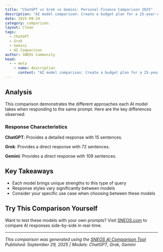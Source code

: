 ```yaml
---
title: "ChatGPT vs Grok vs Gemini: Personal Finance Comparison 2025"
description: "AI model comparison: Create a budget plan for a 25-year-old making $75k who wants to buy a house in 3 years..."
date: 2025-09-29
category: comparison
layout: Clean
tags:
  - ChatGPT
  - Grok
  - Gemini
  - AI Comparison
author: SNEOS Community
head:
  - - meta
    - name: description
      content: "AI model comparison: Create a budget plan for a 25-year-old making $75k who wants to buy a house in 3 years..."
---
```


<ChatComparison
  title="ChatGPT vs Grok vs Gemini: Personal Finance Comparison 2025"
  prompt="Create a budget plan for a 25-year-old making $75k who wants to buy a house in 3 years"
  :responses='{
    "ChatGPT": "Certainly! Here\u0027s a detailed budget plan for a 25-year-old earning $75,000 annually who wants to buy a house in 3 years.\n\n---\n\n### Assumptions:\n- Annual gross income: $75,000\n- Monthly gross income: $6,250\n- Tax rate estimate: ~22% (federal and state combined, varies by location)\n- Monthly net income: ~$4,875 (after taxes)\n- Goal: Save for a house down payment in 3 years\n- Estimated down payment: 20% of a $300,000 house = $60,000 (adjust as needed)\n- Emergency fund goal: 3-6 months of expenses (can be separate from down payment savings)\n\n---\n\n### Step 1: Calculate Monthly Net Income\n- Gross monthly income: $6,250\n- Estimated taxes: $1,375 (22%)\n- Net monthly income: $4,875\n\n---\n\n### Step 2: Set a Savings Goal for Down Payment\n- Down payment target: $60,000\n- Time frame: 36 months\n- Monthly savings needed: $60,000 \u00F7 36 \u2248 $1,667\n\n---\n\n### Step 3: Budget Breakdown (Monthly)\n\n| Category               | Amount ($)  | Notes                                    |\n|------------------------|-------------|------------------------------------------|\n| Housing (rent/roommate) | $1,000      | Try to keep rent low to maximize saving  |\n| Utilities              | $150        | Electricity, water, internet, phone      |\n| Food                   | $400        | Groceries \u002B eating out                    |\n| Transportation         | $300        | Gas, public transit, insurance            |\n| Insurance (health, etc.)| $200        | May vary based on employer coverage       |\n| Debt Payments          | $300        | Student loans, credit cards, etc.         |\n| Entertainment/Discretionary | $150    | Streaming, activities                      |\n| Savings for Down Payment| $1,667      | Main goal                                 |\n| Emergency Fund/Savings | $200        | Build or maintain emergency savings       |\n| Retirement (401k/IRA)  | $310        | ~6% of gross income (adjust accordingly)  |\n| Miscellaneous          | $200        | Clothing, gifts, unexpected expenses      |\n| **Total**               | **$4,877**  | Slightly over $4,875 \u2014 can adjust as needed |\n\n---\n\n### Step 4: Tips to Achieve This Budget\n\n- **Housing:** Consider renting a room, getting a roommate, or living in a lower-cost area.\n- **Food:** Cook at home frequently and limit eating out.\n- **Transportation:** Use public transit or carpool to save on costs.\n- **Entertainment:** Keep discretionary spending low until house is purchased.\n- **Increase Income:** Consider side gigs or overtime to add to savings.\n- **Emergency Fund:** If not yet established, focus a small portion monthly towards this.\n- **Retirement Savings:** Don\u2019t neglect retirement, but can temporarily reduce contributions if needed and increase after home purchase.\n\n---\n\n### Summary\nTo buy a house in 3 years with a $60,000 down payment goal, the primary budget focus should be saving around $1,667/month. The budget allocates funds for necessary expenses but prioritizes saving aggressively.\n\nFeel free to adjust based on actual rent and lifestyle preferences! Would you like recommendations on how to invest your savings or tools to track this budget?",
    "Grok": "Creating a budget plan for a 25-year-old earning $75,000 annually who aims to buy a house in 3 years requires a focus on saving for a down payment, managing expenses, and building a strong financial foundation. Below is a detailed budget plan tailored to this goal, assuming the individual lives in a moderate cost-of-living area in the United States. Adjustments can be made based on specific location, lifestyle, and house price targets.\n\n---\n\n### **Key Assumptions and Goals**\n1. **Income**: $75,000 gross annual income (approximately $62,000 after taxes, depending on state and federal tax rates; we\u0027ll use a take-home pay of $5,000/month).\n2. **House Purchase Goal**: Target a house in the $300,000\u2013$350,000 range (adjust based on location).\n3. **Down Payment**: Aim for a 10\u201320% down payment ($30,000\u2013$70,000 in 3 years, targeting $50,000 as a midpoint).\n4. **Other Objectives**: Build an emergency fund, maintain a good credit score, and avoid high-interest debt.\n\n**Savings Target**: $50,000 down payment over 3 years = ~$1,389/month ($50,000 \u00F7 36 months).\n\n---\n\n### **Step 1: Assess Monthly Income**\n- **Gross Monthly Income**: $75,000 \u00F7 12 = $6,250\n- **Estimated Take-Home Pay**: After federal taxes, state taxes (if applicable), Social Security, Medicare, and potentially health insurance or retirement contributions, take-home pay is estimated at $5,000/month. (Use a paycheck calculator for precision based on location and withholdings.)\n\n---\n\n### **Step 2: Budget Breakdown (50/30/20 Rule Adjusted for Savings Goal)**\nTo prioritize saving for the down payment, we\u2019ll modify the traditional 50/30/20 rule (50% needs, 30% wants, 20% savings/debt) to focus more on savings.\n\n- **Needs (45%)**: $2,250/month\n- **Wants (20%)**: $1,000/month\n- **Savings \u0026 Debt Repayment (35%)**: $1,750/month\n\n#### **Detailed Monthly Budget**\n1. **Needs ($2,250)** \u2013 Essential expenses\n   - **Rent/Housing**: $1,200 (Aim for a modest apartment or shared housing to keep costs low. Adjust based on location.)\n   - **Utilities (electricity, water, internet, etc.)**: $150\n   - **Groceries**: $300\n   - **Transportation (car payment, gas, insurance, or public transit)**: $300\n   - **Health Insurance/Medical**: $150 (if not covered by employer)\n   - **Phone Bill**: $50\n   - **Other Essentials (toiletries, household items)**: $100\n\n2. **Wants ($1,000)** \u2013 Discretionary spending\n   - **Entertainment (streaming services, movies, dining out)**: $300\n   - **Hobbies/Travel**: $200\n   - **Shopping (clothing, gadgets, etc.)**: $200\n   - **Miscellaneous**: $300\n\n3. **Savings \u0026 Debt Repayment ($1,750)**\n   - **Down Payment Savings**: $1,400 (Primary goal to reach $50,000 in 3 years)\n   - **Emergency Fund**: $100 (Build to 3\u20136 months of expenses, ~$7,000\u2013$14,000; start small and increase over time)\n   - **Debt Repayment**: $250 (If no debt, redirect this to savings; if debt exists, prioritize high-interest debt like credit cards)\n\n---\n\n### **Step 3: Savings Strategy for Down Payment**\n- **Total Needed**: $50,000 in 3 years.\n- **Monthly Savings**: $1,400 x 36 months = $50,400 (slightly over to account for interest or unexpected costs).\n- **Where to Save**:\n  - Open a **High-Yield Savings Account (HYSA)** with a competitive interest rate (currently 4\u20135% APY as of 2023) to earn some interest on savings. Examples: Ally Bank, Marcus by Goldman Sachs.\n  - Alternatively, consider a **Certificate of Deposit (CD)** for a portion if rates are favorable and you can lock in funds for 1\u20133 years.\n- **Track Progress**: Set milestones (e.g., $16,667 after Year 1, $33,334 after Year 2).\n\n#### **Additional Savings Boosts**\n- **Side Hustles**: Earn extra income through freelance work, gig economy jobs (e.g., rideshare, tutoring), or a part-time job to increase savings rate.\n- **Tax Refunds/Bonuses**: Direct any tax refunds, work bonuses, or gifts straight to the down payment fund.\n- **Cut Discretionary Spending**: Temporarily reduce \u201CWants\u201D category (e.g., limit dining out or vacations) to save an extra $100\u2013$200/month if needed.\n\n---\n\n### **Step 4: Build Financial Health for Homeownership**\n1. **Credit Score**:\n   - Maintain a credit score of 700\u002B for better mortgage rates. Pay all bills on time, keep credit card utilization below 30%, and avoid new debt.\n   - Check credit reports annually (via AnnualCreditReport.com) for errors.\n2. **Debt-to-Income Ratio (DTI)**:\n   - Keep DTI below 36% (ideally 28%) when applying for a mortgage. Current non-housing debt payments should not exceed $1,400/month based on take-home pay.\n   - Pay off high-interest debt aggressively before applying for a mortgage.\n3. **Emergency Fund**:\n   - Build to at least 3 months of expenses ($6,750 based on $2,250 needs) before or during the home-buying process to cover unexpected costs.\n4. **Research Home Costs**:\n   - Investigate target neighborhoods for housing prices, property taxes, and insurance costs.\n   - Factor in closing costs (2\u20135% of home price, or $6,000\u2013$15,000 for a $300,000 home) and moving expenses.\n\n---\n\n### **Step 5: Sample 3-Year Financial Timeline**\n- **Year 1**:\n  - Save $16,800 ($1,400 x 12 months).\n  - Build emergency fund to $1,200 ($100 x 12).\n  - Pay down high-interest debt if any.\n- **Year 2**:\n  - Save another $16,800 (total $33,600).\n  - Increase emergency fund to $2,400.\n  - Start researching lenders and mortgage options.\n- **Year 3**:\n  - Save final $16,800 (total $50,400).\n  - Boost emergency fund to $3,600\u002B.\n  - Get pre-approved for a mortgage, work with a realtor, and begin house hunting.\n\n---\n\n### **Step 6: Monthly Budget Overview**\n| **Category**                 | **Amount**  | **Percentage** |\n|------------------------------|-------------|----------------|\n| Needs (Housing, Food, etc.)  | $2,250      | 45%            |\n| Wants (Entertainment, etc.)  | $1,000      | 20%            |\n| Savings/Debt Repayment       | $1,750      | 35%            |\n| **Total**                    | **$5,000**  | **100%**       |\n\n---\n\n### **Step 7: Additional Tips for Success**\n- **Automate Savings**: Set up automatic transfers to the down payment fund each payday to avoid temptation.\n- **Adjust as Needed**: If income increases (raise, promotion), allocate a portion to savings. If unexpected expenses arise, temporarily cut \u201CWants.\u201D\n- **Learn About Homeownership**: Attend first-time homebuyer programs or workshops (often free through local governments or HUD) to understand grants, loans, and incentives.\n- **Consider FHA Loans**: If saving 20% is challenging, look into FHA loans, which require as little as 3.5% down (though with mortgage insurance).\n\n---\n\nThis budget balances saving aggressively for a house with maintaining a reasonable quality of life. If the cost of living or target home price is higher, consider extending the timeline to 4\u20135 years, increasing income through career growth or side hustles, or looking for more affordable housing options. Regularly review and adjust the budget to stay on track! Would you like me to tailor this further for a specific city or add more details on mortgage options?",
    "Gemini": "{\n  \u0022candidates\u0022: [\n    {\n      \u0022content\u0022: {\n        \u0022parts\u0022: [\n          {\n            \u0022text\u0022: \u0022Okay, here\u0027s a detailed budget plan for a 25-year-old making $75,000 a year who wants to buy a house in 3 years. This plan focuses on aggressive saving and debt management, while still allowing for a reasonable quality of life.\\n\\n**I. Income \u0026 Goals**\\n\\n*   **Annual Gross Income:** $75,000\\n*   **Target Home Purchase:**  In 3 years.\\n*   **Down Payment Goal:** Let\u0027s assume a target of a 10% down payment on a $300,000 house: **$30,000** (This is just an example, adjust based on your target area and desired price range.)\\n*   **Closing Cost Goal:** Estimate 3-5% of the home price:  Let\u0027s say **$10,000** to be safe.\\n*   **Total Savings Goal:**  $30,000 (down payment) \u002B $10,000 (closing costs) = **$40,000** over 3 years. That\u0027s roughly **$13,333 per year or $1111 per month.**\\n*   **Emergency Fund Goal:**  3-6 months of essential living expenses.  (We\u0027ll calculate this below.)\\n\\n**II.  Budget Breakdown (Monthly)**\\n\\nHere\u0027s a sample budget using the 50/30/20 rule as a starting point, then adjusted for aggressive savings.  *Remember, this is a template; you\u0027ll need to adjust it based on your individual circumstances and location.*\\n\\n**A.  Calculating Net Income (After Taxes)**\\n\\n*   This is the most variable part of the equation.  Use an online tax calculator (like SmartAsset, ADP, or PaycheckCity) specific to your state and situation to estimate your *actual* take-home pay.  Account for federal income tax, state income tax (if applicable), Social Security, Medicare, and any pre-tax deductions (401k contributions, health insurance premiums, etc.).\\n*   **Example:**  Let\u0027s *assume* a net monthly income of **$4,600** after all taxes and deductions. *This is just an example; your number WILL be different.*\\n\\n**B.  The Budget Categories (Based on $4,600 Net Income - ADJUSTED)**\\n\\n*   **Needs (50%):** Essential expenses. **($2300)** This is the maximum; try to reduce this!\\n*   **Wants (20%):** Discretionary spending.  **($920)**  This is where you\u0027ll likely need to make significant cuts.\\n*   **Savings/Debt Repayment (30%):**  Financial goals. **($1380)**\\n\\n**Detailed Breakdown of Categories:**\\n\\n**1.  NEEDS ($2300 - Target, Adjust as Needed)**\\n\\n*   **Housing:**  Rent or Mortgage (If already a homeowner).  If renting, consider a cheaper apartment, roommate, or moving to a more affordable area if possible.  **($1200)** (This number could be wildly different based on your location)\\n*   **Utilities:** Electricity, Gas, Water, Trash, Internet.  **($200)**  (Lower by conserving energy and shopping for the best internet plan.)\\n*   **Transportation:** Car payment (if applicable), Car Insurance, Gas/Public Transportation, Maintenance. **($300)**  (Consider a cheaper car or public transportation.  Maintain your car well to avoid costly repairs.)\\n*   **Groceries:**  Plan meals, cook at home, reduce eating out. **($300)** (Aggressive grocery shopping and meal prepping)\\n*   **Health Insurance Premiums:** (If not deducted pre-tax).  Varies greatly. *Included in net income calculation.*\\n*   **Minimum Debt Payments:** Credit cards, student loans, etc. (See debt repayment strategy below). *Included in net income calculation.*\\n*   **Essential Personal Care:**  Toiletries, basic grooming. **($50)**\\n*   **Phone:**  Basic cell phone plan. **($50)**\\n\\n**2.  WANTS ($920 - Target, Cut Back Drastically)**\\n\\n*   **Eating Out/Takeout:**  Reduce significantly! **($100)**\\n*   **Entertainment:** Movies, concerts, hobbies, etc. **($100)**\\n*   **Subscriptions:** Streaming services, gym memberships, etc.  **($50)** (Cut unnecessary subscriptions.)\\n*   **Clothing/Shopping:**  Reduce impulse purchases. **($50)**\\n*   **Travel:**  Cut back on expensive trips. **($100)** (Opt for cheaper, local travel options.)\\n*   **Personal Care/Grooming (Non-Essential):** Haircuts, salon visits, etc.  **($50)**\\n*   **Gifts/Charity:**  Set a reasonable limit. **($50)**\\n*   **Miscellaneous:**  Unforeseen expenses, coffee, etc. **($420)**\\n\\n**3. SAVINGS/DEBT REPAYMENT ($1380 - Target)**\\n\\n*   **House Down Payment Savings:**  **$1111** (This hits your goal of $40,000 in 3 years)\\n*   **Emergency Fund:**  **$269** (Until you reach your 3-6 month goal, then shift this to house savings)\\n\\n**III.  Action Plan \u0026 Strategies**\\n\\n*   **Track Your Spending:**  Use a budgeting app (Mint, YNAB, Personal Capital) or a spreadsheet to meticulously track *every* dollar you spend for at least a month.  This will reveal where your money is actually going and identify areas for improvement.\\n*   **Create a Realistic Budget:**  Adjust the above template to reflect your actual income, expenses, and priorities.  Be honest with yourself about your spending habits.\\n*   **Automate Savings:**  Set up automatic transfers from your checking account to your savings account (specifically for the down payment) on a regular basis (e.g., every payday).  \\\u0022Pay yourself first.\\\u0022\\n*   **Reduce Expenses:**  This is crucial.  Look for ways to cut costs in every category:\\n    *   **Housing:**  Consider a smaller apartment, roommate, or moving to a more affordable area.\\n    *   **Transportation:**  Use public transportation, bike, or walk whenever possible.  Consider selling your car if you can live without it.\\n    *   **Food:**  Meal plan, cook at home, pack your lunch, avoid eating out.\\n    *   **Entertainment:**  Find free or low-cost activities.  Take advantage of library resources.\\n    *   **Subscriptions:**  Cancel unused subscriptions.\\n    *   **Negotiate Bills:**  Call your internet, cable, and insurance providers to negotiate lower rates.\\n*   **Increase Income (Optional but Highly Recommended):**\\n    *   **Side Hustle:**  Freelancing, part-time job, driving for a ride-sharing service, selling items online, etc.  Even an extra $200-$500 per month can significantly boost your savings.\\n    *   **Ask for a Raise:**  Research industry salaries and prepare a strong case for why you deserve a raise at your current job.\\n*   **Debt Management:**\\n    *   **High-Interest Debt First:**  Focus on paying down credit card debt and other high-interest debts as quickly as possible.  Use the debt avalanche or debt snowball method.\\n    *   **Avoid New Debt:**  Don\u0027t take on any new debt unless absolutely necessary.\\n*   **Emergency Fund:**  Prioritize building an emergency fund of 3-6 months of essential living expenses *before* aggressively saving for the down payment. This will protect you from unexpected expenses and prevent you from derailing your savings plan. Calculate your essential expenses from your \\\u0022Needs\\\u0022 category.\\n*   **Investing (Consider After Down Payment Savings Goal):**  Once you have a solid emergency fund and are on track for your down payment, consider investing in a low-cost, diversified portfolio of stocks and bonds to grow your wealth over the long term. *Only do this if you are comfortable with the risks of investing and have a long-term time horizon.*  Consult with a financial advisor if you\u0027re unsure where to start.\\n*   **Credit Score:** Maintain a good credit score. A good credit score will help you get a lower interest rate on your mortgage.\\n*   **Stay Motivated:**  Visualize your goal. Track your progress. Reward yourself (in moderation) for achieving milestones.\\n\\n**IV.  Example Emergency Fund Calculation**\\n\\nLet\u0027s say your monthly \\\u0022Needs\\\u0022 expenses total $2300.\\n\\n*   **3-Month Emergency Fund:** $2300 x 3 = $6900\\n*   **6-Month Emergency Fund:** $2300 x 6 = $13,800\\n\\n**V.  Important Considerations**\\n\\n*   **Location, Location, Location:**  Housing costs vary dramatically by location.  Research the housing market in your target area and adjust your budget accordingly.\\n*   **Mortgage Pre-Approval:** Get pre-approved for a mortgage before you start seriously looking at houses.  This will give you a better idea of how much you can afford.\\n*   **Hidden Costs of Homeownership:**  Be aware of the additional costs of homeownership, such as property taxes, homeowners insurance, maintenance, and repairs.\\n*   **Flexibility:**  Be prepared to adjust your budget and timeline as needed.  Life happens, and unexpected expenses can arise.\\n\\n**VI.  Disclaimer**\\n\\n*   This is a general budget plan and may not be suitable for everyone.  Consult with a financial advisor for personalized advice.  I am an AI chatbot and cannot give financial advice. Taxes and individual circumstances will greatly affect your ability to save.\\n\\nBy following this plan and staying disciplined, you can significantly increase your chances of buying a house in 3 years. Good luck!\\n\u0022\n          }\n        ],\n        \u0022role\u0022: \u0022model\u0022\n      },\n      \u0022finishReason\u0022: \u0022STOP\u0022,\n      \u0022avgLogprobs\u0022: -0.34032734053350872\n    }\n  ],\n  \u0022usageMetadata\u0022: {\n    \u0022promptTokenCount\u0022: 28,\n    \u0022candidatesTokenCount\u0022: 2186,\n    \u0022totalTokenCount\u0022: 2214,\n    \u0022promptTokensDetails\u0022: [\n      {\n        \u0022modality\u0022: \u0022TEXT\u0022,\n        \u0022tokenCount\u0022: 28\n      }\n    ],\n    \u0022candidatesTokensDetails\u0022: [\n      {\n        \u0022modality\u0022: \u0022TEXT\u0022,\n        \u0022tokenCount\u0022: 2186\n      }\n    ]\n  },\n  \u0022modelVersion\u0022: \u0022gemini-2.0-flash\u0022,\n  \u0022responseId\u0022: \u0022eo3aaOfjFbjWvdIPiubb-AY\u0022\n}\n"
  }'
  published-date="13:46"
/>

## Analysis

This comparison demonstrates the different approaches each AI model takes when responding to the same prompt. Here are the key differences observed:

### Response Characteristics

**ChatGPT**: Provides a detailed response with 15 sentences. 

**Grok**: Provides a direct response with 72 sentences. 

**Gemini**: Provides a direct response with 109 sentences. 

## Key Takeaways

- Each model brings unique strengths to this type of query
- Response styles vary significantly between models
- Consider your specific use case when choosing between these models

## Try This Comparison Yourself

Want to test these models with your own prompts? Visit [SNEOS.com](https://sneos.com) to compare AI responses side-by-side in real-time.

---

*This comparison was generated using the [SNEOS AI Comparison Tool](https://sneos.com)*
*Published: September 29, 2025 | Models: ChatGPT, Grok, Gemini*
